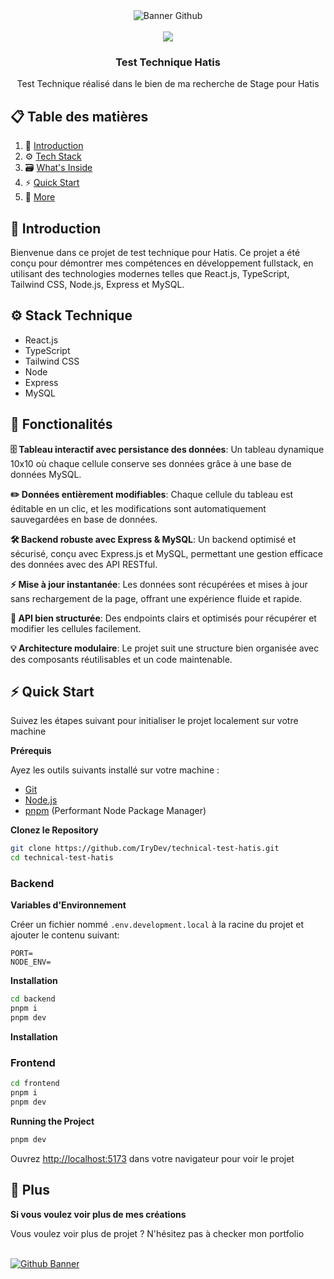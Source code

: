 <div align="center">
      <img src="https://github.com/user-attachments/assets/e73daceb-27ac-49cd-ad81-c6ea53d53f15" alt="Banner Github"/>
  <br />
  <br />

  <div>
    <img src="https://skills-icons.vercel.app/api/icons?i=react,ts,tailwindcss,node,mysql,express" />
  </div>

  <h3 align="center">Test Technique Hatis</h3>

   <div align="center">
     Test Technique réalisé dans le bien de ma recherche de Stage pour Hatis 
    </div>
</div>

## 📋 <a name="table">Table des matières</a>

1. 📱 [Introduction](#introduction)
2. ⚙️ [Tech Stack](#tech-stack)
3. 🗃️ [What's Inside](#whatsinside)
4. ⚡ [Quick Start](#quick-start)
5. 🚀 [More](#more)

## <a name="introduction">📱 Introduction</a>

Bienvenue dans ce projet de test technique pour Hatis. Ce projet a été conçu pour démontrer mes compétences en développement fullstack, en utilisant des technologies modernes telles que React.js, TypeScript, Tailwind CSS, Node.js, Express et MySQL.

## <a name="tech-stack">⚙️ Stack Technique</a>

- React.js
- TypeScript
- Tailwind CSS
- Node
- Express
- MySQL

## <a name="features">🔋 Fonctionalités</a>

**🗄️ Tableau interactif avec persistance des données**:
Un tableau dynamique 10x10 où chaque cellule conserve ses données grâce à une base de données MySQL.

**✏️ Données entièrement modifiables**:
Chaque cellule du tableau est éditable en un clic, et les modifications sont automatiquement sauvegardées en base de données.

**🛠️ Backend robuste avec Express & MySQL**:
Un backend optimisé et sécurisé, conçu avec Express.js et MySQL, permettant une gestion efficace des données avec des API RESTful.

**⚡ Mise à jour instantanée**:
Les données sont récupérées et mises à jour sans rechargement de la page, offrant une expérience fluide et rapide.

**🔗 API bien structurée**:
Des endpoints clairs et optimisés pour récupérer et modifier les cellules facilement.

**💡 Architecture modulaire**:
Le projet suit une structure bien organisée avec des composants réutilisables et un code maintenable.

## <a name="quick-start">⚡ Quick Start</a>

Suivez les étapes suivant pour initialiser le projet localement sur votre machine

**Prérequis**

Ayez les outils suivants installé sur votre machine :

- [Git](https://git-scm.com/)
- [Node.js](https://nodejs.org/en)
- [pnpm](https://pnpm.io/) (Performant Node Package Manager)

**Clonez le Repository**

```bash
git clone https://github.com/IryDev/technical-test-hatis.git
cd technical-test-hatis
```

### Backend

**Variables d'Environnement**

Créer un fichier nommé `.env.development.local` à la racine du projet et ajouter le contenu suivant:

```env
PORT=
NODE_ENV=
```

**Installation**

```bash
cd backend
pnpm i
pnpm dev
```

**Installation**

### Frontend

```bash
cd frontend
pnpm i
pnpm dev
```

**Running the Project**

```bash
pnpm dev
```

Ouvrez [http://localhost:5173](http://localhost:5173) dans votre navigateur pour voir le projet

## <a name="more">🚀 Plus </a>

**Si vous voulez voir plus de mes créations**

Vous voulez voir plus de projet ? N'hésitez pas à checker mon portfolio 

<br />
    <a href="https://rey-kosso.com/" target="_blank">
      <img src="https://github.com/user-attachments/assets/98aabe2b-4772-4a67-bbff-f4e243ce1e47" alt="Github Banner"/>
    </a>
<br />
